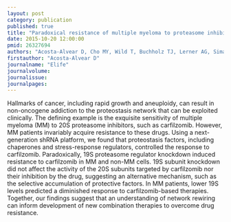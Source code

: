```yaml
---
layout: post
category: publication
published: true
title: "Paradoxical resistance of multiple myeloma to proteasome inhibitors by decreased levels of 19S proteasomal subunits."
date: 2015-10-20 12:00:00
pmid: 26327694
authors: "Acosta-Alvear D, Cho MY, Wild T, Buchholz TJ, Lerner AG, Simakova O, Hahn J, Korde N, Landgren O, Maric I, Choudhary C, Walter P, Weissman JS, Kampmann M"
firstauthor: "Acosta-Alvear D"
journalname: "Elife"
journalvolume: 
journalissue: 
journalpages: 
---
```


Hallmarks of cancer, including rapid growth and aneuploidy, can result in non-oncogene addiction to the proteostasis network that can be exploited clinically. The defining example is the exquisite sensitivity of multiple myeloma (MM) to 20S proteasome inhibitors, such as carfilzomib. However, MM patients invariably acquire resistance to these drugs. Using a next-generation shRNA platform, we found that proteostasis factors, including chaperones and stress-response regulators, controlled the response to carfilzomib. Paradoxically, 19S proteasome regulator knockdown induced resistance to carfilzomib in MM and non-MM cells. 19S subunit knockdown did not affect the activity of the 20S subunits targeted by carfilzomib nor their inhibition by the drug, suggesting an alternative mechanism, such as the selective accumulation of protective factors. In MM patients, lower 19S levels predicted a diminished response to carfilzomib-based therapies. Together, our findings suggest that an understanding of network rewiring can inform development of new combination therapies to overcome drug resistance.

